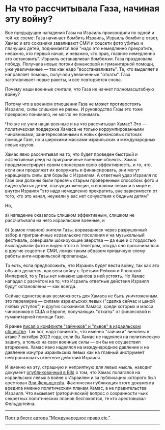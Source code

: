 

# На что рассчитывала Газа, начиная эту войну?

Все предыдущие нападения Газы на Израиль происходили по одной и той же схеме: Газа начинает бомбить Израиль, Израиль бомбит в ответ, Хамас и его союзники заваливают СМИ и соцсети фото убитых и плачущих детей, поднимается вой "надо это немедленно прекратить, неважно, кто первый начал, и неважно, кто прав, главное немедленно это остановить". Израиль останавливал бомбежки. Газа праздновала победу. Получала новые потоки финансовой и гуманитарной помощи, уже увеличенные — так как надо "восстанавливать". Те, кто выделяет и направляет помощь, получали увеличенные "откаты". Газа заготавливает новые ракеты, и все повторяется снова.

Почему наши военные считали, что Газа не начнет полномасштабную войну? 

Потому что в военном отношении Газа не может противостоять Израилю, силы слишком не равны. И руководство Газы это тоже прекрасно понимало, не могло не понимать.

Что же не учли наши военные и на что рассчитывал Хамас? Это — политическая поддержка Хамаса не только коррумпированными чиновниками, заинтересованными в новых финансовых потоках помощи Газе, но и широкими массами израильских и международных левых кругов.

Хамас явно рассчитывал на то, что будет проведен быстрый и эффективный рейд на приграничные военные объекты. Хамас продемонстрирует своим спонсорам свою эффективность, и то, что, если они продолжат их вооружать и финансировать, они могут наращивать силы для борьбы с Израилем. А ответный удар Израиля по Газе они должны были пресечь старым проверенным способом: фото и видео убитых детей, плачущих женщин, и воплями левых и в мире и внутри Израиля "это надо немедленно прекратить, вне зависимости от того, кто это начал, неужели у вас нет сочувствия к бедным детям"

Но, 

а) нападение оказалось слишком эффективным, слишком не рассчитывали на него израильские военные, и 

б) (самое главное) жители Газы, ворвавшиеся через разрушенный забор в приграничные израильские поселения и на музыкальный фестиваль, совершали шокирующие зверства — да еще и с гордостью выкладывали фото и видео этого в Телеграм, откуда оно просачивалось в другие соцсети и СМИ, ломая таким образом привычную схему работы анти-израильской пропаганды.

То есть, если предположить, что Израиль будет вести войну, так как это обычно делается, как вели войну с Третьим Рейхом и Японской Империей, то у Газы нет никаких шансов в ней устоять. Но Хамас нападал с расчётом на то, что Израиль ответные действия Израиля будут остановлены — как всегда.

Сейчас единственная возможность для Хамаса не быть уничтоженным, это перемирие — силами израильских левых ("сделка сейчас и ценой любых уступок") и других союзников Хамаса, среди которых и масса чиновников в США и Европе, получающих "откаты" от финансовой и гуманитарной помощи Газе.

Я ранее [писал о конфликте "зайчиков" и "львов" в израильском обществе](https://international-law.info/ru/blog/lions_and_bunnies). Так вот, надо понимать, что именно "зайчики" виновны в атаке 7 октября 2023 года, если бы Хамас не надеялся на политическую защиту, а только на свои военные силы — он бы не осуществил вторжение. Хамас явно надеялся на международное давление и на давление изнутри израильских левых как на главный инструмент нейтрализовать ответные действий Израиля.

И именно на эту, страшную и неприятную для левых мысль, наводит документ [опубликованный в Bild](https://www.bild.de/politik/inland/bild-exklusiv-zum-schaudern-das-plant-der-hamas-chef-mit-den-geiseln-66d98503c0fd674dd9f5d092) о том, что Хамас полагался на израильских левых в войне с Израилем и за публикацию которого был арестован [Эли Фельдштейн](https://en.wikipedia.org/wiki/Eli_Feldstein). Фактически публикация этого документа вредила именно политическим планам Хамас, а не правительства Израиля. Что вызывает (риторический) вопрос о сохранности чьих секретных политических планов беспокоятся, те кто арестовывал Фельдштейна.

--- 

[Пост в блоге автора "Международное право etc."](https://international-law.info/ru/blog/lions_and_bunnies)

---